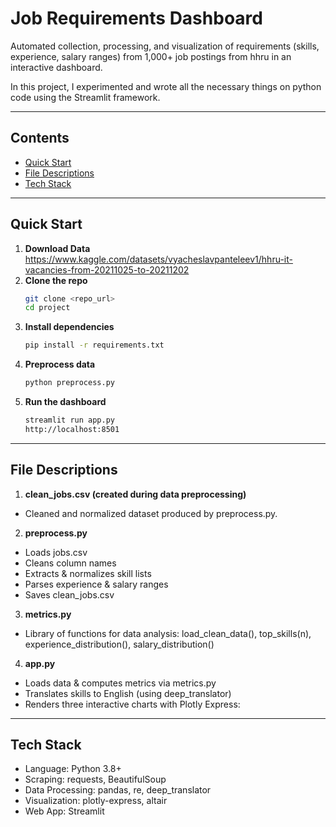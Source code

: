 # Job Requirements Dashboard

Automated collection, processing, and visualization of requirements (skills, experience, salary ranges) from 1,000+ job postings from hhru in an interactive dashboard.

In this project, I experimented and wrote all the necessary things on python code using the Streamlit framework.

---

## Contents

- [Quick Start](#-quick-start)   
- [File Descriptions](#-file-descriptions)  
- [Tech Stack](#-tech-stack)  

---

## Quick Start
1. **Download Data**
   https://www.kaggle.com/datasets/vyacheslavpanteleev1/hhru-it-vacancies-from-20211025-to-20211202
2. **Clone the repo**  
   ```bash
   git clone <repo_url>
   cd project
3. **Install dependencies**
   ```bash
   pip install -r requirements.txt
4. **Preprocess data**
   ```bash
   python preprocess.py
5. **Run the dashboard**
   ```bash
   streamlit run app.py
   http://localhost:8501

---
## File Descriptions
1. **clean_jobs.csv (created during data preprocessing)**
- Cleaned and normalized dataset produced by preprocess.py.
2. **preprocess.py**
- Loads jobs.csv
- Cleans column names
- Extracts & normalizes skill lists
- Parses experience & salary ranges
- Saves clean_jobs.csv
3. **metrics.py**
- Library of functions for data analysis: load_clean_data(), top_skills(n), experience_distribution(), salary_distribution()
4. **app.py**
- Loads data & computes metrics via metrics.py
- Translates skills to English (using deep_translator)
- Renders three interactive charts with Plotly Express:
---
## Tech Stack
- Language: Python 3.8+
- Scraping: requests, BeautifulSoup
- Data Processing: pandas, re, deep_translator
- Visualization: plotly-express, altair
- Web App: Streamlit
  
